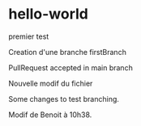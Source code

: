 # hello-world
premier test

Creation d'une branche firstBranch

PullRequest accepted in main branch

Nouvelle modif du fichier

Some changes to test branching.

Modif de Benoit à 10h38.

